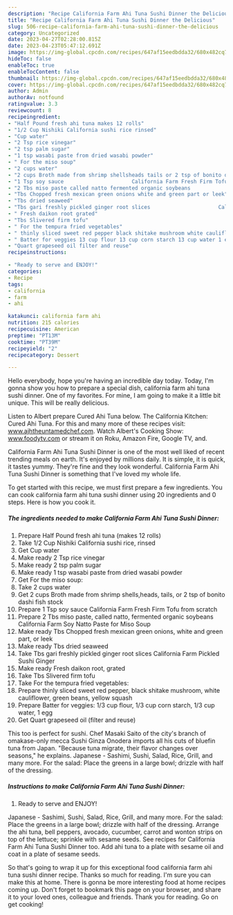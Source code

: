 ```yaml
---
description: "Recipe California Farm Ahi Tuna Sushi Dinner the Delicious"
title: "Recipe California Farm Ahi Tuna Sushi Dinner the Delicious"
slug: 506-recipe-california-farm-ahi-tuna-sushi-dinner-the-delicious
category: Uncategorized
date: 2023-04-27T02:28:00.815Z
date: 2023-04-23T05:47:12.691Z
image: https://img-global.cpcdn.com/recipes/647af15eedbdda32/680x482cq70/california-farm-ahi-tuna-sushi-dinner-recipe-main-photo.jpg
hideToc: false
enableToc: true
enableTocContent: false
thumbnail: https://img-global.cpcdn.com/recipes/647af15eedbdda32/680x482cq70/california-farm-ahi-tuna-sushi-dinner-recipe-main-photo.jpg
cover: https://img-global.cpcdn.com/recipes/647af15eedbdda32/680x482cq70/california-farm-ahi-tuna-sushi-dinner-recipe-main-photo.jpg
author: Admin
authorAv: notfound
ratingvalue: 3.3
reviewcount: 8
recipeingredient:
- "Half Pound fresh ahi tuna makes 12 rolls"
- "1/2 Cup Nishiki California sushi rice rinsed"
- "Cup water"
- "2 Tsp rice vinegar"
- "2 tsp palm sugar"
- "1 tsp wasabi paste from dried wasabi powder"
- " For the miso soup"
- "2 cups water"
- "2 cups Broth made from shrimp shellsheads tails or 2 tsp of bonito dashi fish stock"
- "1 Tsp soy sauce                      California Farm Fresh Firm Tofu from scratch"
- "2 Tbs miso paste called natto fermented organic soybeans                      California Farm Soy Natto Paste for Miso Soup"
- "Tbs Chopped fresh mexican green onions white and green part or leek"
- "Tbs dried seaweed"
- "Tbs gari freshly pickled ginger root slices                      California Farm Pickled Sushi Ginger"
- " Fresh daikon root grated"
- "Tbs Slivered firm tofu"
- " For the tempura fried vegetables"
- " thinly sliced sweet red pepper black shitake mushroom white cauliflower green beans yellow squash"
- " Batter for veggies 13 cup flour 13 cup corn starch 13 cup water 1 egg"
- "Quart grapeseed oil filter and reuse"
recipeinstructions:

- "Ready to serve and ENJOY!"
categories:
- Recipe
tags:
- california
- farm
- ahi

katakunci: california farm ahi 
nutrition: 215 calories
recipecuisine: American
preptime: "PT13M"
cooktime: "PT39M"
recipeyield: "2"
recipecategory: Dessert

---
```



Hello everybody, hope you're having an incredible day today. Today, I'm gonna show you how to prepare a special dish, california farm ahi tuna sushi dinner. One of my favorites. For mine, I am going to make it a little bit unique. This will be really delicious.

Listen to Albert prepare Cured Ahi Tuna below. The California Kitchen: Cured Ahi Tuna. For this and many more of these recipes visit: www.ajhtheuntamedchef.com. Watch Albert&#39;s Cooking Show: www.foodytv.com or stream it on Roku, Amazon Fire, Google TV, and.

California Farm Ahi Tuna Sushi Dinner is one of the most well liked of recent trending meals on earth. It's enjoyed by millions daily. It is simple, it is quick, it tastes yummy. They're fine and they look wonderful. California Farm Ahi Tuna Sushi Dinner is something that I've loved my whole life.


To get started with this recipe, we must first prepare a few ingredients. You can cook california farm ahi tuna sushi dinner using 20 ingredients and 0 steps. Here is how you cook it.

<!--inarticleads1-->

##### The ingredients needed to make California Farm Ahi Tuna Sushi Dinner:

1. Prepare Half Pound fresh ahi tuna (makes 12 rolls)
1. Take 1/2 Cup Nishiki California sushi rice, rinsed
1. Get Cup water
1. Make ready 2 Tsp rice vinegar
1. Make ready 2 tsp palm sugar
1. Make ready 1 tsp wasabi paste from dried wasabi powder
1. Get  For the miso soup:
1. Take 2 cups water
1. Get 2 cups Broth made from shrimp shells,heads, tails, or 2 tsp of bonito dashi fish stock
1. Prepare 1 Tsp soy sauce                      California Farm Fresh Firm Tofu from scratch
1. Prepare 2 Tbs miso paste, called natto, fermented organic soybeans                      California Farm Soy Natto Paste for Miso Soup
1. Make ready Tbs Chopped fresh mexican green onions, white and green part, or leek
1. Make ready Tbs dried seaweed
1. Take Tbs gari freshly pickled ginger root slices                      California Farm Pickled Sushi Ginger
1. Make ready  Fresh daikon root, grated
1. Take Tbs Slivered firm tofu
1. Take  For the tempura fried vegetables:
1. Prepare  thinly sliced sweet red pepper, black shitake mushroom, white cauliflower, green beans, yellow squash
1. Prepare  Batter for veggies: 1/3 cup flour, 1/3 cup corn starch, 1/3 cup water, 1 egg
1. Get Quart grapeseed oil (filter and reuse)


This too is perfect for sushi. Chef Masaki Saito of the city&#39;s branch of omakase­-only mecca Sushi Ginza Onodera imports all his cuts of bluefin tuna from Japan. &#34;Because tuna migrate, their flavor changes over seasons,&#34; he explains. Japanese - Sashimi, Sushi, Salad, Rice, Grill, and many more. For the salad: Place the greens in a large bowl; drizzle with half of the dressing. 

<!--inarticleads2-->

##### Instructions to make California Farm Ahi Tuna Sushi Dinner:


1. Ready to serve and ENJOY!

Japanese - Sashimi, Sushi, Salad, Rice, Grill, and many more. For the salad: Place the greens in a large bowl; drizzle with half of the dressing. Arrange the ahi tuna, bell peppers, avocado, cucumber, carrot and wonton strips on top of the lettuce; sprinkle with sesame seeds. See recipes for California Farm Ahi Tuna Sushi Dinner too. Add ahi tuna to a plate with sesame oil and coat in a plate of sesame seeds. 

So that's going to wrap it up for this exceptional food california farm ahi tuna sushi dinner recipe. Thanks so much for reading. I'm sure you can make this at home. There is gonna be more interesting food at home recipes coming up. Don't forget to bookmark this page on your browser, and share it to your loved ones, colleague and friends. Thank you for reading. Go on get cooking!
